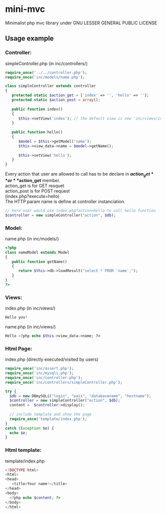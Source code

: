 # mini-mvc
Minimalist php mvc library under GNU LESSER GENERAL PUBLIC LICENSE

## Usage example

### Controller:
simpleController.php (in inc/controllers/)
```php
require_once('../../controller.php');
require_once('inc/models/name.php');

class simpleController extends controller
{
   protected static $action_get = ['index' => '', 'hello' => ''];
   protected static $action_post = array();
   
   public function index()
   {               
      $this->setView('index'); // the default view is now 'inc/views/index.php'
   }   
   
   public function hello()
   {
      $model = $this->getModel('name');
      $this->view_data->name = $model->getName();
      
      $this->setView('hello');  
   }
}
```

Every action that user are allowed to call has to be declare in **$action_get** or **$action_get** member.<br/>
action_get is for GET resquet <br/>
action_post is for POST request<br/>
(index.php?execute=hello)<br/>
The HTTP param name is define at controller instanciation.
```php
// here user would use index.php?action=hello to call hello function
$controller = new simpleController("action", $db); 
```
### Model:
name.php (in inc/models/)
```php
<?php
class nameModel extends Model
{
   public function getName()
   {
      return $this->db->loadResult("select * FROM `name`;");
   }
}
?>
```

### Views:
index.php (in inc/views/)
```php
Hello you!
```
name.php (in inc/views/)
```php
Hello <?php echo $this->view_data->name; ?>
```

### Html Page:
index.php (directly executed/visited by users)
```php
require_once('inc/assert.php');
require_once('inc/mysqli.php');
require_once('inc/controller.php');
require_once('inc/controllers/simpleController.php');

try {
  $db = new DBmySQLi("login", "pass", "databasename", "hostname");
  $controller = new simpleController("action", $db);
  content =  $controller->display();
   
  // include template and show the page
  require_once('template/index.php');
}
catch (Exception $e) {
  echo $e;
}
```

### Html template:
template/index.php
```php
<!DOCTYPE html>
<html>
<head>
   <title>Your name!</title>
</head>
<body>
  <?php echo $content; ?>
</body>
</html>
```
